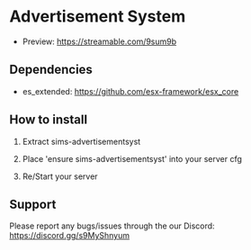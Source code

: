 # Advertisement System
- Preview: https://streamable.com/9sum9b

## Dependencies
- es_extended: https://github.com/esx-framework/esx_core


## How to install

1. Extract sims-advertisementsyst

2. Place 'ensure sims-advertisementsyst' into your server cfg

3. Re/Start your server


## Support
Please report any bugs/issues through the our Discord: https://discord.gg/s9MyShnyum

    